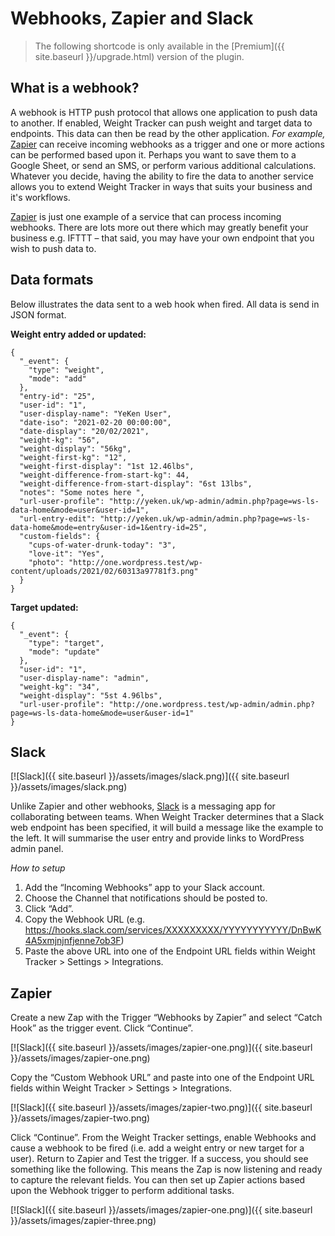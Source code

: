 # Webhooks, Zapier and Slack

> The following shortcode is only available in the [Premium]({{ site.baseurl }}/upgrade.html) version of the plugin.

## What is a webhook?

A webhook is HTTP push protocol that allows one application to push data to another. If enabled, Weight Tracker can push weight and target data to endpoints. This data can then be read by the other application.  _For example,_  [Zapier](https://zapier.com/)  can receive incoming webhooks as a trigger and one or more actions can be performed based upon it. Perhaps you want to save them to a Google Sheet, or send an SMS, or perform various additional calculations. Whatever you decide, having the ability to fire the data to another service allows you to extend Weight Tracker in ways that suits your business and it's workflows.

[Zapier](https://www.zapier.com/)  is just one example of a service that can process incoming webhooks. There are lots more out there which may greatly benefit your business e.g. IFTTT – that said, you may have your own endpoint that you wish to push data to.

## Data formats

Below illustrates the data sent to a web hook when fired. All data is send in JSON format.

**Weight entry added or updated:**

```
{
  "_event": {
    "type": "weight",
    "mode": "add"
  },
  "entry-id": "25",
  "user-id": "1",
  "user-display-name": "YeKen User",
  "date-iso": "2021-02-20 00:00:00",
  "date-display": "20/02/2021",
  "weight-kg": "56",
  "weight-display": "56kg",
  "weight-first-kg": "12",
  "weight-first-display": "1st 12.46lbs",
  "weight-difference-from-start-kg": 44,
  "weight-difference-from-start-display": "6st 13lbs",
  "notes": "Some notes here ",
  "url-user-profile": "http://yeken.uk/wp-admin/admin.php?page=ws-ls-data-home&mode=user&user-id=1",
  "url-entry-edit": "http://yeken.uk/wp-admin/admin.php?page=ws-ls-data-home&mode=entry&user-id=1&entry-id=25",
  "custom-fields": {
    "cups-of-water-drunk-today": "3",
    "love-it": "Yes",
    "photo": "http://one.wordpress.test/wp-content/uploads/2021/02/60313a97781f3.png"
  }
}
```

**Target updated:**

```
{
  "_event": {
    "type": "target",
    "mode": "update"
  },
  "user-id": "1",
  "user-display-name": "admin",
  "weight-kg": "34",
  "weight-display": "5st 4.96lbs",
  "url-user-profile": "http://one.wordpress.test/wp-admin/admin.php?page=ws-ls-data-home&mode=user&user-id=1"
}
```

## Slack

[![Slack]({{ site.baseurl }}/assets/images/slack.png)]({{ site.baseurl }}/assets/images/slack.png)

Unlike Zapier and other webhooks,  [Slack](https://slack.com/)  is a messaging app for collaborating between teams. When Weight Tracker determines that a Slack web endpoint has been specified, it will build a message like the example to the left. It will summarise the user entry and provide links to WordPress admin panel.

_How to setup_

1.  Add the “Incoming Webhooks” app to your Slack account.
2.  Choose the Channel that notifications should be posted to.
3.  Click “Add”.
4.  Copy the Webhook URL (e.g. https://hooks.slack.com/services/XXXXXXXXX/YYYYYYYYYYY/DnBwK4A5xmjnjnfjenne7ob3F)
5.  Paste the above URL into one of the Endpoint URL fields within Weight Tracker > Settings > Integrations.

## Zapier

Create a new Zap with the Trigger “Webhooks by Zapier” and select “Catch Hook” as the trigger event. Click “Continue”.

[![Slack]({{ site.baseurl }}/assets/images/zapier-one.png)]({{ site.baseurl }}/assets/images/zapier-one.png)

Copy the “Custom Webhook URL” and paste into one of the Endpoint URL fields within Weight Tracker > Settings > Integrations.

[![Slack]({{ site.baseurl }}/assets/images/zapier-two.png)]({{ site.baseurl }}/assets/images/zapier-two.png)

Click “Continue”. From the Weight Tracker settings, enable Webhooks and cause a webhook to be fired (i.e. add a weight entry or new target for a user). Return to Zapier and Test the trigger. If a success, you should see something like the following. This means the Zap is now listening and ready to capture the relevant fields. You can then set up Zapier actions based upon the Webhook trigger to perform additional tasks.

[![Slack]({{ site.baseurl }}/assets/images/zapier-one.png)]({{ site.baseurl }}/assets/images/zapier-three.png)